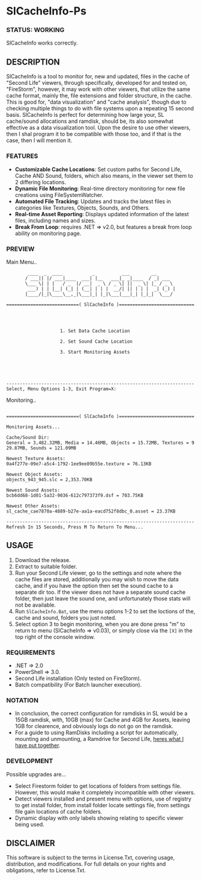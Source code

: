 # SlCacheInfo-Ps

### STATUS: WORKING
SlCacheInfo works correctly.

## DESCRIPTION
SlCacheInfo is a tool to monitor for, new and updated, files in the cache of "Second Life" viewers, through specifically, developed for and tested on, "FireStorm", however, it may work with other viewers, that utilize the same cache format, mainly the, file extensions and folder structure, in the cache. This is good for, "data visualization" and "cache analysis", though due to checking multiple things to do with file systems upon a repeating 15 second basis. SlCacheInfo is perfect for determining how large your, SL cache/sound allocations and ramdisk, should be, its also somewhat effective as a data visualization tool. Upon the desire to use other viewers, then I shal program it to be compatible with those too, and if that is the case, then I will mention it. 

### FEATURES
- **Customizable Cache Locations**: Set custom paths for Second Life, Cache AND Sound, folders, which  also means, in the viewer set them to 2 differing locations.
- **Dynamic File Monitoring**: Real-time directory monitoring for new file creations using FileSystemWatcher.
- **Automated File Tracking**: Updates and tracks the latest files in categories like Textures, Objects, Sounds, and Others.
- **Real-time Asset Reporting**: Displays updated information of the latest files, including names and sizes.
- **Break From Loop**: requires .NET => v2.0, but features a break from loop ability on monitoring page.

### PREVIEW
Main Menu..
```
        ____  _  ____           _          ___        __
       / ___|| |/ ___|____  ___| |__   ___|_ _|____  / _| ___
       \___ \| | |   / _  |/ __|  _ \ / _ \| ||  _ \| |_ / _ \
        ___) | | |__| (_| | (__| | | |  __/| || | | |  _| (_) |
       |____/|_|\____\__,_|\___|_| |_|\___|___|_| |_|_|  \___/

===========================( SlCacheInfo )============================




                    1. Set Data Cache Location

                    2. Set Sound Cache Location

                    3. Start Monitoring Assets





----------------------------------------------------------------------
Select, Menu Options 1-3, Exit Program=X:

```
Monitoring..
```

===========================( SlCacheInfo )============================

Monitoring Assets...

Cache/Sound Dir:
General = 3,482.32MB, Media = 14.46MB, Objects = 15.72MB, Textures = 9
29.87MB, Sounds = 121.09MB

Newest Texture Assets:
0a4f277e-09e7-a5c4-1792-1ee9ee89b55e.texture = 76.13KB

Newest Object Assets:
objects_943_945.slc = 2,353.70KB

Newest Sound Assets:
bcb6dd68-1d01-5a32-9036-612c797373f9.dsf = 703.75KB

Newest Other Assets:
sl_cache_cae7870a-4889-b27e-aa1a-eacd752f8dbc_0.asset = 23.37KB

----------------------------------------------------------------------
Refresh In 15 Seconds, Press M To Return To Menu...

```

## USAGE
1. Download the release.
2. Extract to suitable folder.
3. Run your Second Life viewer, go to the settings and note where the cache files are stored, additionally you may wish to move the data cache, and if you have the option then set the sound cache to a separate dir too. If the viewer does not have a separate sound cache folder, then just leave the sound one, and unfortunately those stats will not be available.
4. Run `SlCacheInfo.Bat`, use the menu options 1-2 to set the loctions of the, cache and sound, folders you just noted.
5. Select option 3 to begin monitoring, when you are done press "m" to return to menu (SlCacheInfo => v0.03), or simply close via the `[X]` in the top right of the console window.

### REQUIREMENTS
- .NET => 2.0
- PowerShell => 3.0.
- Second Life installation (Only tested on FireStorm).
- Batch compatibility (For Batch launcher execution).

### NOTATION
- In conclusion, the correct configuration for ramdisks in SL would be a 15GB ramdisk, with, 10GB (max) for Cache and 4GB for Assets, leaving 1GB for clearence, and obviously logs do not go on the ramdisk. 
- For a guide to using RamDisks including a script for automatically, mounting and unmounting, a Ramdrive for Second Life, [heres what I have put together](https://github.com/wiseman-timelord/RamDiskTempHelp-Ba).

### DEVELOPMENT
Possible upgrades are...
- Select Firestorm folder to get locations of folders from settings file. However, this would make it completely incompatible with other viewers.
- Detect viewers installed and present menu with options, use of registry to get install folder, from install folder locate settings file, from settings file gain locations of cache folders.
- Dynamic display with only labels showing relating to specific viewer being used.

## DISCLAIMER
This software is subject to the terms in License.Txt, covering usage, distribution, and modifications. For full details on your rights and obligations, refer to License.Txt.
